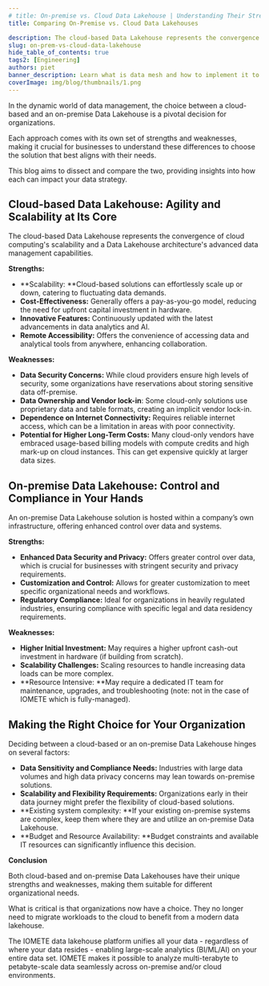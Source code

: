 ```yaml
---
# title: On-premise vs. Cloud Data Lakehouse | Understanding Their Strengths and Weaknesses
title: Comparing On-Premise vs. Cloud Data Lakehouses

description: The cloud-based Data Lakehouse represents the convergence of cloud computing's scalability and a Data Lakehouse architecture's advanced data management capabilities.
slug: on-prem-vs-cloud-data-lakehouse
hide_table_of_contents: true
tags2: [Engineering]
authors: piet
banner_description: Learn what is data mesh and how to implement it to your organization step-by-step
coverImage: img/blog/thumbnails/1.png
---
```


In the dynamic world of data management, the choice between a cloud-based and an on-premise Data Lakehouse is a pivotal decision for organizations.

<!-- truncate -->

Each approach comes with its own set of strengths and weaknesses, making it crucial for businesses to understand these differences to choose the solution that best aligns with their needs.

This blog aims to dissect and compare the two, providing insights into how each can impact your data strategy.

## **Cloud-based Data Lakehouse: Agility and Scalability at Its Core**

The cloud-based Data Lakehouse represents the convergence of cloud computing's scalability and a Data Lakehouse architecture's advanced data management capabilities.

**Strengths:**

- **Scalability: **Cloud-based solutions can effortlessly scale up or down, catering to fluctuating data demands.
- **Cost-Effectiveness:** Generally offers a pay-as-you-go model, reducing the need for upfront capital investment in hardware.
- **Innovative Features:** Continuously updated with the latest advancements in data analytics and AI.
- **Remote Accessibility:** Offers the convenience of accessing data and analytical tools from anywhere, enhancing collaboration.

**Weaknesses:**

- **Data Security Concerns:** While cloud providers ensure high levels of security, some organizations have reservations about storing sensitive data off-premise.
- **Data Ownership and Vendor lock-in**: Some cloud-only solutions use proprietary data and table formats, creating an implicit vendor lock-in.
- **Dependence on Internet Connectivity:** Requires reliable internet access, which can be a limitation in areas with poor connectivity.
- **Potential for Higher Long-Term Costs:** Many cloud-only vendors have embraced usage-based billing models with compute credits and high mark-up on cloud instances. This can get expensive quickly at larger data sizes.

## **On-premise Data Lakehouse: Control and Compliance in Your Hands**

An on-premise Data Lakehouse solution is hosted within a company’s own infrastructure, offering enhanced control over data and systems.

**Strengths:**

- **Enhanced Data Security and Privacy:** Offers greater control over data, which is crucial for businesses with stringent security and privacy requirements.
- **Customization and Control:** Allows for greater customization to meet specific organizational needs and workflows.
- **Regulatory Compliance:** Ideal for organizations in heavily regulated industries, ensuring compliance with specific legal and data residency requirements.

**Weaknesses:**

- **Higher Initial Investment:** May requires a higher upfront cash-out investment in hardware (if building from scratch).
- **Scalability Challenges:** Scaling resources to handle increasing data loads can be more complex.
- **Resource Intensive: **May require a dedicated IT team for maintenance, upgrades, and troubleshooting (note: not in the case of IOMETE which is fully-managed).

## **Making the Right Choice for Your Organization**

Deciding between a cloud-based or an on-premise Data Lakehouse hinges on several factors:

- **Data Sensitivity and Compliance Needs:** Industries with large data volumes and high data privacy concerns may lean towards on-premise solutions.
- **Scalability and Flexibility Requirements:** Organizations early in their data journey might prefer the flexibility of cloud-based solutions.
- **Existing system complexity: **If your existing on-premise systems are complex, keep them where they are and utilize an on-premise Data Lakehouse.
- **Budget and Resource Availability: **Budget constraints and available IT resources can significantly influence this decision.

**Conclusion**

Both cloud-based and on-premise Data Lakehouses have their unique strengths and weaknesses, making them suitable for different organizational needs.

What is critical is that organizations now have a choice. They no longer need to migrate workloads to the cloud to benefit from a modern data lakehouse.

The IOMETE data lakehouse platform unifies all your data - regardless of where your data resides - enabling large-scale analytics (BI/ML/AI) on your entire data set. IOMETE makes it possible to analyze multi-terabyte to petabyte-scale data seamlessly across on-premise and/or cloud environments.
